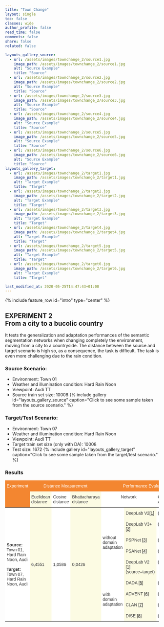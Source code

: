 ```yaml
---
title: "Town Change"
layout: single
toc: false
classes: wide
author_profile: false
read_time: false
comments: false
share: false
related: false

layouts_gallery_source:
  - url: /assets/images/townchange_2/source1.jpg
    image_path: /assets/images/townchange_2/source1.jpg
    alt: "Source Example"
    title: "Source"
  - url: /assets/images/townchange_2/source2.jpg
    image_path: /assets/images/townchange_2/source2.jpg
    alt: "Source Example"
    title: "Source"
  - url: /assets/images/townchange_2/source3.jpg
    image_path: /assets/images/townchange_2/source3.jpg
    alt: "Source Example"
    title: "Source"
  - url: /assets/images/townchange_2/source4.jpg
    image_path: /assets/images/townchange_2/source4.jpg
    alt: "Source Example"
    title: "Source"
  - url: /assets/images/townchange_2/source5.jpg
    image_path: /assets/images/townchange_2/source5.jpg
    alt: "Source Example"
    title: "Source"
  - url: /assets/images/townchange_2/source6.jpg
    image_path: /assets/images/townchange_2/source6.jpg
    alt: "Source Example"
    title: "Source"
layouts_gallery_target:
  - url: /assets/images/townchange_2/target1.jpg
    image_path: /assets/images/townchange_2/target1.jpg
    alt: "Target Example"
    title: "Target"
  - url: /assets/images/townchange_2/target2.jpg
    image_path: /assets/images/townchange_2/target2.jpg
    alt: "Target Example"
    title: "Target"
  - url: /assets/images/townchange_2/target3.jpg
    image_path: /assets/images/townchange_2/target3.jpg
    alt: "Target Example"
    title: "Target"
  - url: /assets/images/townchange_2/target4.jpg
    image_path: /assets/images/townchange_2/target4.jpg
    alt: "Target Example"
    title: "Target"
  - url: /assets/images/townchange_2/target5.jpg
    image_path: /assets/images/townchange_2/target5.jpg
    alt: "Target Example"
    title: "Target"
  - url: /assets/images/townchange_2/target6.jpg
    image_path: /assets/images/townchange_2/target6.jpg
    alt: "Target Example"
    title: "Target"

last_modified_at: 2020-05-25T14:47:43+01:00
---
```

{% include feature_row id="intro" type="center" %}

## EXPERIMENT 2<br>From a city to a bucolic country
It tests the generalization and adaptation performances of the semantic segmentation networks when changing completely the environment, 
moving from a city to a countryside. The distance between the source and target scenario is high so, as a consequence, the task is difficult. 
The task is even more challenging due to the rain condition.

### Source Scenario: 
- Environment: Town 01
- Weather and illumination condition: Hard Rain Noon
- Viewpoint: Audi TT
- Source train set size: 10008
{% include gallery id="layouts_gallery_source" caption="Click to see some sample taken from the source scenario." %}

### Target/Test Scenario:
- Environment: Town 07
- Weather and illumination condition: Hard Rain Noon
- Viewpoint: Audi TT
- Target train set size (only with DA): 10008
- Test size: 1672
{% include gallery id="layouts_gallery_target" caption="Click to see some sample taken from the target/test scenario." %}

### Results
<style type="text/css">
.tg  {border:none;border-collapse:collapse;border-color:#aaa;border-spacing:0;}
.tg td{background-color:#fff;border-color:#aaa;border-style:solid;border-width:0px;color:#333;
  font-family:Arial, sans-serif;font-size:14px;overflow:hidden;padding:10px 5px;word-break:normal;}
.tg th{background-color:#f38630;border-color:#aaa;border-style:solid;border-width:0px;color:#fff;
  font-family:Arial, sans-serif;font-size:14px;font-weight:normal;overflow:hidden;padding:10px 5px;word-break:normal;}
.tg .tg-lboi{border-color:inherit;text-align:left;vertical-align:middle}
.tg .tg-7d57{background-color:#FCFBE3;border-color:inherit;text-align:left;vertical-align:top}
.tg .tg-c3ow{border-color:inherit;text-align:center;vertical-align:top}
.tg .tg-0pky{border-color:inherit;text-align:left;vertical-align:top}
.tg .tg-z9fv{background-color:#FCFBE3;border-color:inherit;text-align:left;vertical-align:middle}
.tg .tg-dg7a{background-color:#FCFBE3;text-align:left;vertical-align:top}
.tg .tg-0lax{text-align:left;vertical-align:top}
</style>
<table class="tg">
<thead>
  <tr>
    <th class="tg-c3ow" rowspan="2">Experiment </th>
    <th class="tg-c3ow" colspan="3">Distance Measurement</th>
    <th class="tg-c3ow" colspan="4">Performance Evaluation</th>
  </tr>
  <tr>
    <td class="tg-7d57">Euclidean<br>distance</td>
    <td class="tg-0pky">Cosine<br>distance</td>
    <td class="tg-7d57">Bhattacharaya<br>distance</td>
    <td class="tg-c3ow" colspan="2">Network</td>
    <td class="tg-0pky">Code Available</td>
    <td class="tg-7d57">mIoU (%)</td>
  </tr>
</thead>
<tbody>
  <tr>
    <td class="tg-lboi" rowspan="9"><span style="font-weight:bold">Source:</span><br>Town 01, Hard Rain Noon, Audi<br><br><span style="font-weight:bold">Target:</span><br>Town 07, Hard Rain Noon, Audi</td>
    <td class="tg-z9fv" rowspan="9">6,4551</td>
    <td class="tg-lboi" rowspan="9">1,0586</td>
    <td class="tg-z9fv" rowspan="9">0,0426</td>
    <td class="tg-lboi" rowspan="5">without<br>domain<br>adaptation </td>
    <td class="tg-7d57">DeepLab V2<a href="https://arxiv.org/pdf/1606.00915.pdf" target="_blank" rel="noopener noreferrer">[1]</a></td>
    <td class="tg-0pky">(soon)</td>
    <td class="tg-7d57">21,65</td>
  </tr>
  <tr>
    <td class="tg-7d57">DeepLab V3+ <a href="https://arxiv.org/pdf/1802.02611.pdf" target="_blank" rel="noopener noreferrer">[2]</a></td>
    <td class="tg-0pky">(soon)</td>
    <td class="tg-7d57">14,27</td>
  </tr>
  <tr>
    <td class="tg-7d57">PSPNet <a href="https://arxiv.org/abs/1612.01105" target="_blank" rel="noopener noreferrer">[3]</a></td>
    <td class="tg-0pky">(soon)</td>
    <td class="tg-7d57">14,64</td>
  </tr>
  <tr>
    <td class="tg-7d57">PSANet <a href="https://hszhao.github.io/papers/eccv18_psanet.pdf" target="_blank" rel="noopener noreferrer">[4]</a></td>
    <td class="tg-0pky">(soon)</td>
    <td class="tg-7d57">15,52</td>
  </tr>
  <tr>
    <td class="tg-dg7a">DeepLab V2 <a href="https://arxiv.org/pdf/1606.00915.pdf" target="_blank" rel="noopener noreferrer">[1]</a><br>(source=target)</td>
    <td class="tg-0lax">(soon)</td>
    <td class="tg-dg7a">78,02</td>
  </tr>
  <tr>
    <td class="tg-lboi" rowspan="4">with<br>domain<br>adaptation</td>
    <td class="tg-7d57">DADA <a href="http://openaccess.thecvf.com/content_ICCV_2019/papers/Vu_DADA_Depth-Aware_Domain_Adaptation_in_Semantic_Segmentation_ICCV_2019_paper.pdf" target="_blank" rel="noopener noreferrer">[5]</a></td>
    <td class="tg-0pky">(soon)</td>
    <td class="tg-7d57">36,48</td>
  </tr>
  <tr>
    <td class="tg-7d57">ADVENT <a href="http://openaccess.thecvf.com/content_CVPR_2019/papers/Vu_ADVENT_Adversarial_Entropy_Minimization_for_Domain_Adaptation_in_Semantic_Segmentation_CVPR_2019_paper.pdf" target="_blank" rel="noopener noreferrer">[6]</a></td>
    <td class="tg-0pky">(soon)</td>
    <td class="tg-7d57">39,30</td>
  </tr>
  <tr>
    <td class="tg-7d57">CLAN <a href="http://openaccess.thecvf.com/content_CVPR_2019/papers/Luo_Taking_a_Closer_Look_at_Domain_Shift_Category-Level_Adversaries_for_CVPR_2019_paper.pdf" target="_blank" rel="noopener noreferrer">[7]</a></td>
    <td class="tg-0pky">(soon)</td>
    <td class="tg-7d57">41,18</td>
  </tr>
  <tr>
    <td class="tg-7d57">DISE <a href="http://openaccess.thecvf.com/content_CVPR_2019/papers/Chang_All_About_Structure_Adapting_Structural_Information_Across_Domains_for_Boosting_CVPR_2019_paper.pdf" target="_blank" rel="noopener noreferrer">[8]</a></td>
    <td class="tg-0pky">(soon)</td>
    <td class="tg-7d57">46,71</td>
  </tr>
</tbody>
</table>